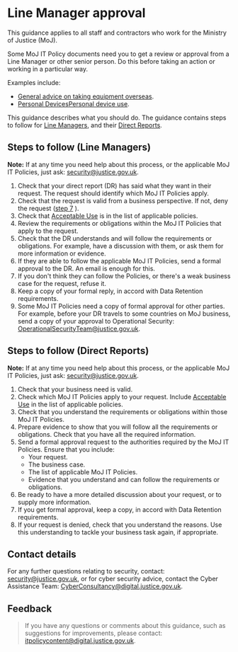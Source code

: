 # Line Manager approval

This guidance applies to all staff and contractors who work for the Ministry of Justice \(MoJ\).

Some MoJ IT Policy documents need you to get a review or approval from a Line Manager or other senior person. Do this before taking an action or working in a particular way.

Examples include:

-   [General advice on taking equipment overseas](general-advice-on-taking-equipment-overseas.md).
-   [Personal Devices](personal-devices.md)[Personal device use](https://intranet.justice.gov.uk/guidance/security/it-computer-security/using-a-personal-device).

This guidance describes what you should do. The guidance contains steps to follow for [Line Managers](#steps-to-follow-line-managers), and their [Direct Reports](#steps-to-follow-direct-reports).

## Steps to follow \(Line Managers\)

**Note:** If at any time you need help about this process, or the applicable MoJ IT Policies, just ask: [security@justice.gov.uk](mailto:security@justice.gov.uk).

1.  Check that your direct report \(DR\) has said what they want in their request. The request should identify which MoJ IT Policies apply.
2.  Check that the request is valid from a business perspective. If not, deny the request \([step 7](#step7) \).
3.  Check that [Acceptable Use](acceptable-use.md) is in the list of applicable policies.
4.  Review the requirements or obligations within the MoJ IT Policies that apply to the request.
5.  Check that the DR understands and will follow the requirements or obligations. For example, have a discussion with them, or ask them for more information or evidence.
6.  If they are able to follow the applicable MoJ IT Policies, send a formal approval to the DR. An email is enough for this.
7.  If you don't think they can follow the Policies, or there's a weak business case for the request, refuse it.
8.  Keep a copy of your formal reply, in accord with Data Retention requirements.
9.  Some MoJ IT Policies need a copy of formal approval for other parties. For example, before your DR travels to some countries on MoJ business, send a copy of your approval to Operational Security: [OperationalSecurityTeam@justice.gov.uk](mailto:OperationalSecurityTeam@justice.gov.uk).

## Steps to follow \(Direct Reports\)

**Note:** If at any time you need help about this process, or the applicable MoJ IT Policies, just ask: [security@justice.gov.uk](mailto:security@justice.gov.uk).

1.  Check that your business need is valid.
2.  Check which MoJ IT Policies apply to your request. Include [Acceptable Use](acceptable-use.md) in the list of applicable policies.
3.  Check that you understand the requirements or obligations within those MoJ IT Policies.
4.  Prepare evidence to show that you will follow all the requirements or obligations. Check that you have all the required information.
5.  Send a formal approval request to the authorities required by the MoJ IT Policies. Ensure that you include:
    -   Your request.
    -   The business case.
    -   The list of applicable MoJ IT Policies.
    -   Evidence that you understand and can follow the requirements or obligations.
6.  Be ready to have a more detailed discussion about your request, or to supply more information.
7.  If you get formal approval, keep a copy, in accord with Data Retention requirements.
8.  If your request is denied, check that you understand the reasons. Use this understanding to tackle your business task again, if appropriate.

## Contact details

For any further questions relating to security, contact: [security@justice.gov.uk](mailto:security@justice.gov.uk), or for cyber security advice, contact the Cyber Assistance Team: [CyberConsultancy@digital.justice.gov.uk](mailto:CyberConsultancy@digital.justice.gov.uk).

## Feedback

> If you have any questions or comments about this guidance, such as suggestions for improvements, please contact: [itpolicycontent@digital.justice.gov.uk](mailto:itpolicycontent@digital.justice.gov.uk).

